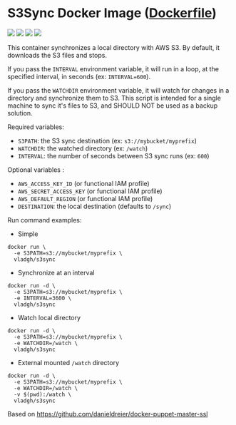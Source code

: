 # S3Sync Docker Image ([Dockerfile](https://github.com/vladgh/docker_base_images/tree/master/s3sync))
[![](https://images.microbadger.com/badges/image/vladgh/s3sync.svg)](https://microbadger.com/images/vladgh/s3sync "Get your own image badge on microbadger.com")
[![](https://images.microbadger.com/badges/version/vladgh/s3sync.svg)](https://microbadger.com/images/vladgh/s3sync "Get your own version badge on microbadger.com")
[![](https://images.microbadger.com/badges/commit/vladgh/s3sync.svg)](https://microbadger.com/images/vladgh/s3sync "Get your own version badge on microbadger.com")
[![](https://images.microbadger.com/badges/license/vladgh/s3sync.svg)](https://microbadger.com/images/vladgh/s3sync "Get your own license badge on microbadger.com")

This container synchronizes a local directory with AWS S3.
By default, it downloads the S3 files and stops.

If you pass the `INTERVAL` environment variable, it will run in a loop, at the
specified interval, in seconds (ex: `INTERVAL=600`).

If you pass the `WATCHDIR` environment variable, it will watch for changes in
a directory and synchronize them to S3. This script is intended for a single
machine to sync it's files to S3, and SHOULD NOT be used as a backup solution.

Required variables:
- `S3PATH`: the S3 sync destination (ex: `s3://mybucket/myprefix`)
- `WATCHDIR`: the watched directory (ex: `/watch`)
- `INTERVAL`: the number of seconds between S3 sync runs (ex: `600`)

Optional variables :
- `AWS_ACCESS_KEY_ID` (or functional IAM profile)
- `AWS_SECRET_ACCESS_KEY` (or functional IAM profile)
- `AWS_DEFAULT_REGION` (or functional IAM profile)
- `DESTINATION`: the local destination (defaults to `/sync`)

Run command examples:

- Simple
```
docker run \
  -e S3PATH=s3://mybucket/myprefix \
  vladgh/s3sync
```

- Synchronize at an interval
```
docker run -d \
  -e S3PATH=s3://mybucket/myprefix \
  -e INTERVAL=3600 \
  vladgh/s3sync
```

- Watch local directory
```
docker run -d \
  -e S3PATH=s3://mybucket/myprefix \
  -e WATCHDIR=/watch \
  vladgh/s3sync
```

- External mounted `/watch` directory
```
docker run -d \
  -e S3PATH=s3://mybucket/myprefix \
  -e WATCHDIR=/watch \
  -v $(pwd):/watch \
  vladgh/s3sync
```

Based on https://github.com/danieldreier/docker-puppet-master-ssl
